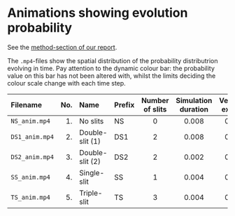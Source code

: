 # Animations showing evolution probability

See the [method-section of our report](https://github.com/Vikenes/FYS4150/blob/main/project5/latex/project5.pdf). 

The `.mp4`-files show the spatial distribution of the probability distributrion evolving in time. Pay attention to the dynamic colour bar: the probability value on this bar has not been altered with, whilst the limits deciding the colour scale change with each time step.

|Filename       |No.|Name               | Prefix    | Number of slits   | Simulation duration   | Vertical extent   |
|:--            |--:|:---               | :---      | :----:            | :----:                | :----:            |
|`NS_anim.mp4`  |1. |No slits           | NS        | 0                 | 0.008                 | 0.05              |
|`DS1_anim.mp4` |2. |Double-slit (1)    | DS1       | 2                 | 0.008                 | 0.10              |
|`DS2_anim.mp4` |3. |Double-slit (2)    | DS2       | 2                 | 0.002                 | 0.20              |
|`SS_anim.mp4`  |4. |Single-slit        | SS        | 1                 | 0.004                 | 0.20              |
|`TS_anim.mp4`  |5. |Triple-slit        | TS        | 3                 | 0.004                 | 0.20              |
